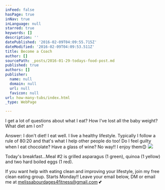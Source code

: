 ```yaml
---
inFeed: false
hasPage: true
inNav: true
inLanguage: null
starred: true
keywords: []
description: ''
datePublished: '2016-02-09T04:09:55.715Z'
dateModified: '2016-02-09T04:09:53.511Z'
title: Become a Coach
author: []
sourcePath: _posts/2016-01-29-todays-food-post.md
published: true
authors: []
publisher:
  name: null
  domain: null
  url: null
  favicon: null
url: how-many-tubs/index.html
_type: WebPage

---
```

I get a lot of questions about what I eat? How I've lost all the baby weight? What diet am I on?

Answer: I don't diet! I eat well. I live a healthy lifestyle. Typically I follow a rule of 80:20 and that's what I help other people do too!
Do I feel guilty when I eat chocolate? Have a glass of wine? No way!! I enjoy them😊 ![](https://s3-us-west-2.amazonaws.com/the-grid-img/p/340e7f21603a51a807951ff1e4bae1bfe5efc09e.jpg)

Today's breakfast...Meal \#2 is grilled asparagus (1 green), quinoa (1 yellow) and two hard boiled eggs (1 red). 

If you want help with eating clean and improving your lifestyle, join my free clean eating group. Starts Monday!! Leave your email below, DM or email me at melissabourdages4fitness@gmail.com 💕